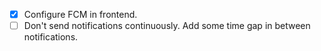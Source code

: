 - [X] Configure FCM in frontend.
- [ ] Don't send notifications continuously. Add some time gap in between notifications.